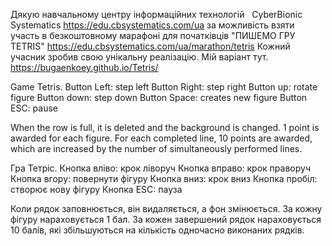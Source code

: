 Дякую навчальному центру інформаційних технологій  
CyberBionic Systematics https://edu.cbsystematics.com/ua за можливість взяти участь в безкоштовному марафоні для початківців "ПИШЕМО ГРУ TETRIS" https://edu.cbsystematics.com/ua/marathon/tetris
Кожний учасник зробив свою унікальну реалізацію. Мій варіант тут.
https://bugaenkoey.github.io/Tetris/

Game Tetris.
Button Left: step left
Button Right: step right
Button up: rotate figure
Button down: step down
Button Space: creates new figure
Button ESC: pause

When the row is full, it is deleted and the background is changed.
1 point is awarded for each figure. For each completed line, 10 points are awarded, which are increased by the number of simultaneously performed lines.

Гра Тетріс.
Кнопка вліво: крок ліворуч
Кнопка вправо: крок праворуч
Кнопка вгору: повернути фігуру
Кнопка вниз: крок вниз
Кнопка пробіл: створює нову фігуру
Кнопка ESC: пауза

Коли рядок заповнюється, він видаляється, а фон змінюється.
За кожну фігуру нараховується 1 бал. За кожен завершений рядок нараховується 10 балів, які збільшуються на кількість одночасно виконаних рядків.
